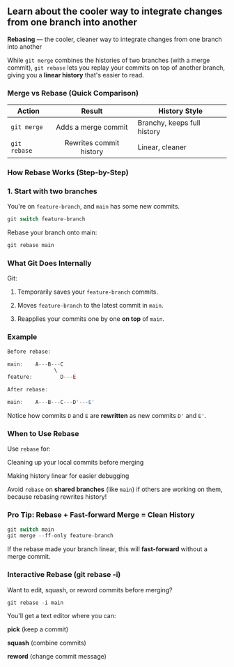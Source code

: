 ## Learn about the cooler way to integrate changes from one branch into another

**Rebasing** — the cooler, cleaner way to integrate changes from one branch into another

While `git merge` combines the histories of two branches (with a merge commit), `git rebase` lets you replay your commits on top of another branch, giving you a **linear history** that's easier to read.

### Merge vs Rebase (Quick Comparison)
|      Action      |         Result          |       History Style       |
| ---------------- |:-----------------------:|-------------------------- |
| `git merge`      | Adds a merge commit     |Branchy, keeps full history|
| `git rebase`     | Rewrites commit history |     Linear, cleaner       |

		
### How Rebase Works (Step-by-Step)
### 1. Start with two branches
You're on `feature-branch`, and `main` has some new commits.
```js
git switch feature-branch
```
Rebase your branch onto main:
```js
git rebase main
```
### What Git Does Internally
Git:

1. Temporarily saves your `feature-branch` commits.

2. Moves `feature-branch` to the latest commit in `main`.

3. Reapplies your commits one by one **on top** of `main`.		

### Example
```js
Before rebase:

main:    A---B---C
               \
feature:         D---E

After rebase:

main:    A---B---C---D'---E'
```
Notice how commits `D` and `E` are **rewritten** as new commits `D'` and `E'`.

### When to Use Rebase
Use `rebase` for:

Cleaning up your local commits before merging

Making history linear for easier debugging

Avoid `rebase` on **shared branches** (like `main`) if others are working on them, because rebasing rewrites history!

### Pro Tip: Rebase + Fast-forward Merge = Clean History
```js
git switch main
git merge --ff-only feature-branch
```
If the rebase made your branch linear, this will **fast-forward** without a merge commit.

### Interactive Rebase (git rebase -i)
Want to edit, squash, or reword commits before merging?
```js
git rebase -i main
```
You'll get a text editor where you can:

**pick** (keep a commit)

**squash** (combine commits)

**reword** (change commit message)